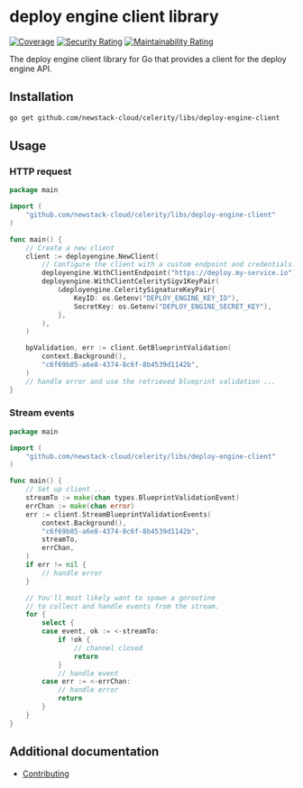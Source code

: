 # deploy engine client library

[![Coverage](https://sonarcloud.io/api/project_badges/measure?project=newstack-cloud_celerity-deploy-engine-client&metric=coverage)](https://sonarcloud.io/summary/new_code?id=newstack-cloud_celerity-deploy-engine-client)
[![Security Rating](https://sonarcloud.io/api/project_badges/measure?project=newstack-cloud_celerity-deploy-engine-client&metric=security_rating)](https://sonarcloud.io/summary/new_code?id=newstack-cloud_celerity-deploy-engine-client)
[![Maintainability Rating](https://sonarcloud.io/api/project_badges/measure?project=newstack-cloud_celerity-deploy-engine-client&metric=sqale_rating)](https://sonarcloud.io/summary/new_code?id=newstack-cloud_celerity-deploy-engine-client)

The deploy engine client library for Go that provides a client for the deploy engine API.

## Installation

```bash
go get github.com/newstack-cloud/celerity/libs/deploy-engine-client
```

## Usage

### HTTP request

```go
package main

import (
    "github.com/newstack-cloud/celerity/libs/deploy-engine-client"
)

func main() {
    // Create a new client
    client := deployengine.NewClient(
        // Configure the client with a custom endpoint and credentials.
        deployengine.WithClientEndpoint("https://deploy.my-service.io"),
        deployengine.WithClientCeleritySigv1KeyPair(
            &deployengine.CeleritySignatureKeyPair{
                KeyID: os.Getenv("DEPLOY_ENGINE_KEY_ID"),
                SecretKey: os.Getenv("DEPLOY_ENGINE_SECRET_KEY"),
            },
        ),
    )

    bpValidation, err := client.GetBlueprintValidation(
        context.Background(),
        "c6f69b85-a6e8-4374-8c6f-8b4539d1142b",
    )
    // handle error and use the retrieved blueprint validation ...
}
```

### Stream events

```go
package main

import (
    "github.com/newstack-cloud/celerity/libs/deploy-engine-client"
)

func main() {
    // Set up client ...
    streamTo := make(chan types.BlueprintValidationEvent)
    errChan := make(chan error)
    err := client.StreamBlueprintValidationEvents(
        context.Background(),
        "c6f69b85-a6e8-4374-8c6f-8b4539d1142b",
        streamTo,
        errChan,
    )
    if err != nil {
        // handle error
    }

    // You'll most likely want to spawn a goroutine
    // to collect and handle events from the stream.
    for {
        select {
        case event, ok := <-streamTo:
            if !ok {
                // channel closed
                return
            }
            // handle event
        case err := <-errChan:
            // handle error
            return
        }
    }
}
```

## Additional documentation

- [Contributing](docs/CONTRIBUTING.md)
